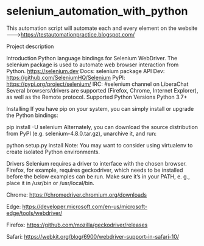 # selenium_automation_with_python
This automation script will automate each and every element on the website --->https://testautomationpractice.blogspot.com/

Project description

Introduction
Python language bindings for Selenium WebDriver.
The selenium package is used to automate web browser interaction from Python.
https://selenium.dev
Docs:
selenium package API
Dev:
https://github.com/SeleniumHQ/Selenium
PyPI:
https://pypi.org/project/selenium/
IRC:
#selenium channel on LiberaChat
Several browsers/drivers are supported (Firefox, Chrome, Internet Explorer), as well as the Remote protocol.
Supported Python Versions
Python 3.7+

Installing
If you have pip on your system, you can simply install or upgrade the Python bindings:

pip install -U selenium
Alternately, you can download the source distribution from PyPI (e.g. selenium-4.8.0.tar.gz), unarchive it, and run:

python setup.py install
Note: You may want to consider using virtualenv to create isolated Python environments.



Drivers
Selenium requires a driver to interface with the chosen browser. Firefox, for example, requires geckodriver, which needs to be installed before the below examples can be run. Make sure it’s in your PATH, e. g., place it in /usr/bin or /usr/local/bin.

Chrome:
https://chromedriver.chromium.org/downloads

Edge:
https://developer.microsoft.com/en-us/microsoft-edge/tools/webdriver/

Firefox:
https://github.com/mozilla/geckodriver/releases

Safari:
https://webkit.org/blog/6900/webdriver-support-in-safari-10/


